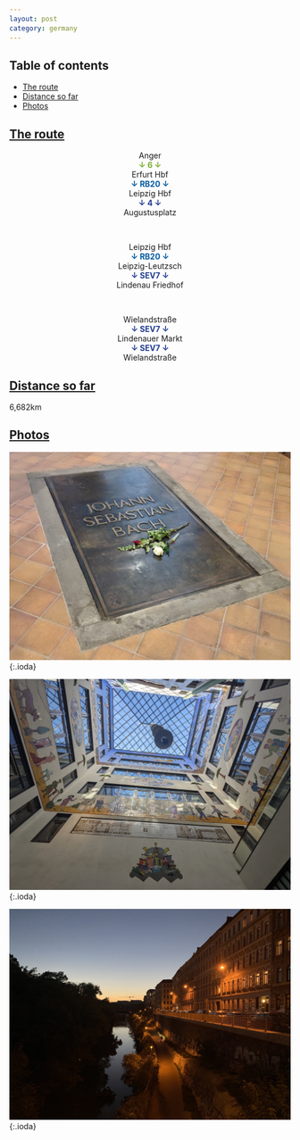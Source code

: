 ```yaml
---
layout: post
category: germany
---
```



## Table of contents
- [The route](#the-route)
- [Distance so far](#distance-so-far)
- [Photos](#photos)


## [The route](#the-route)

<center> Anger </center>

<center> <span style="color:#78ac28 "> <b> ↓ 6 ↓ </b> </span> </center>

<center> Erfurt Hbf </center>

<center> <span style="color:#0159a0 "> <b> ↓ RB20 ↓ </b> </span> </center>

<center> Leipzig Hbf </center>

<center> <span style="color:#213a8f "> <b> ↓ 4 ↓ </b> </span> </center>

<center> Augustusplatz </center>

<span> <br> </span>

<center> Leipzig Hbf </center>

<center> <span style="color:#0159a0 "> <b> ↓ RB20 ↓ </b> </span> </center>

<center> Leipzig-Leutzsch </center>

<center> <span style="color:#213a8f "> <b> ↓ SEV7 ↓ </b> </span> </center>

<center> Lindenau Friedhof </center>

<span> <br> </span>

<center> Wielandstraße </center>

<center> <span style="color:#213a8f "> <b> ↓ SEV7 ↓ </b> </span> </center>

<center> Lindenauer Markt </center>

<center> <span style="color:#213a8f "> <b> ↓ SEV7 ↓ </b> </span> </center>

<center> Wielandstraße </center>

## [Distance so far](#distance-so-far)

6,682km

## [Photos](#photos)

![theme logo](pictures/631-min.JPG){:.ioda}

![theme logo](pictures/632-min.JPG){:.ioda}

![theme logo](pictures/633-min.JPG){:.ioda}

